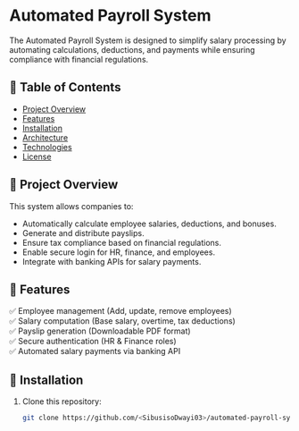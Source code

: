 # Automated Payroll System

The Automated Payroll System is designed to simplify salary processing by automating calculations, deductions, and payments while ensuring compliance with financial regulations.

## 📌 Table of Contents
- [Project Overview](#project-overview)
- [Features](#features)
- [Installation](#installation)
- [Architecture](#architecture)
- [Technologies](#technologies)
- [License](#license)

## 🔹 Project Overview
This system allows companies to:
- Automatically calculate employee salaries, deductions, and bonuses.
- Generate and distribute payslips.
- Ensure tax compliance based on financial regulations.
- Enable secure login for HR, finance, and employees.
- Integrate with banking APIs for salary payments.

## 🔹 Features
✅ Employee management (Add, update, remove employees)  
✅ Salary computation (Base salary, overtime, tax deductions)  
✅ Payslip generation (Downloadable PDF format)  
✅ Secure authentication (HR & Finance roles)  
✅ Automated salary payments via banking API  

## 🔹 Installation
1. Clone this repository:
   ```bash
   git clone https://github.com/<SibusisoDwayi03>/automated-payroll-system.git
